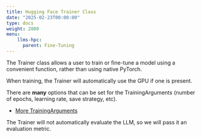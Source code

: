 ```yaml
---
title: Hugging Face Trainer Class
date: "2025-02-23T00:00:00"
type: docs 
weight: 2800
menu: 
    llms-hpc:
      parent: Fine-Tuning
---
```


The Trainer class allows a user to train or fine-tune a model using a convenient function, rather than using native PyTorch.

When training, the Trainer will automatically use the GPU if one is present.

There are  __many__ options that can be set for the TrainingArguments (number of epochs, learning rate, save strategy, etc).
  * [More TrainingArguments](https://huggingface.co/docs/transformers/main_classes/trainer#transformers.TrainingArguments)

The Trainer will not automatically evaluate the LLM, so we will pass it an evaluation metric.


